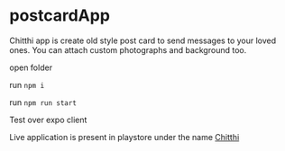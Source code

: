 # postcardApp

Chitthi app is create old style post card to send messages to your loved ones. You can attach custom photographs and background too.

open folder

run ```npm i```

run ```npm run start```

Test over expo client

Live application is present in playstore under the name [Chitthi](https://play.google.com/store/apps/details?id=com.wolfpack.chitthi&hl=en_SG)
